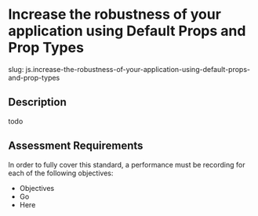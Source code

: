 # Increase the robustness of your application using Default Props and Prop Types

slug: js.increase-the-robustness-of-your-application-using-default-props-and-prop-types

## Description
todo

## Assessment Requirements
In order to fully cover this standard, a performance must be recording for each of the following objectives:

- Objectives
- Go
- Here